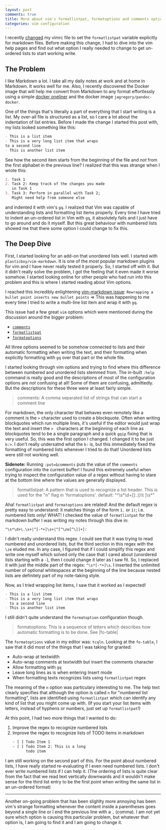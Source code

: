 ```yaml
---
layout: post
comments: true
title: More about vim's formatlistpat, formatoptions and comments options
categories: vim configuration
---
```


I recently [changed][1] my vimrc file to set the `formatlistpat` variable
explicitly for markdown files. Before making this change, I had to dive into the
vim help pages and find out what option I really needed to change to get
un-ordered lists to start working write.

## The Problem

I like Markdown a lot. I take all my daily notes at work and at home in
Markdown. It works well for me. Also, I recently discovered the Docker image
that will help me convert from Markdown to any format effortlessly using a
simple [docker oneliner][2] and the docker image `jagregory/pandoc-docker`.

<!--more-->

One of the things that's literally a part of everything that I start writing is
a list. My over-all file is structured as a list, so I care a lot about the
indentation of list entries. Before I made the change I started this post with,
my lists looked something like this:

```md
- This is a list item
- This is a very long list item that wraps
to a second line
- This is another list item
```

See how the second item starts from the beginning of the file and _not_ from the
first alphabet in the previous line? I realized that this was strange when I
wrote this:

```md
1. Task 1
2. Task 2: Keep track of the changes you made
   in Task 1
3. Task 3: Perform in parallel with Task 2;
   Might need help from someone else
```

and indented it with vim's `gq`. I realized that Vim was capable of
understanding lists and formatting list items properly. Every time I have tried
to indent an un-ordered list in Vim with `gq`, it absolutely fails and I just
have to go around and do it myself. But this great behaviour with numbered lists
showed me that there some option I could change to fix this.

## The Deep Dive

First, I started looking for an add-on that unordered lists well. I started with
`plasticboy/vim-markdown`. It is one of the most popular markdown plugins for
vim and I have never really tested it properly. So, I started off with it.
But it didn't really solve the problem, I got the feeling that it even made it
worse somehow. I started looking online for other people who had run into this
problem and this is where I started reading about Vim options.

I reached this incredibly enlightening [vim-markdown issue][3]: `Rewrapping a bullet
point inserts new bullet points` => This was happening to me every time I tried
to write a multi-line list item and wrap it with `gq`.

This issue had a few great `vim` options which were mentioned during the
discussion around the bigger problem:

- [`comments`][4]
- [`formatlistpat`][5]
- [`formatoptions`][5]

All three options seemed to be somehow connected to lists and their automatic
formatting when writing the text, and their formatting when explicitly
formatting with `gq` over that part or the whole file.

I started looking through vim options and trying to find where this difference
between numbered and unordered lists stemmed from. The in-built `:help` command
is really good and the descriptions of most of the configuration options are
_not_ confusing at all! Some of them are confusing, admittedly. But the
descriptions for these three were at least fairly simple.

> comments: A comma separated list of strings that can start a comment line

For markdown, the only character that behaves even remotely like a comment is
the `>` character used to create a blockquote. Often when writing blockquotes
which run multiple lines, it's useful if the editor would just wrap the text and
insert the `> ` characters at the beginning of each line as blockquotes tend to
be a single paragraph and a quick `gqip` fixing that is very useful. So, this
was the first option I changed. I changed it to be just `b:>`. I don't really
undersatnd what the `b:` is, but this immediately fixed the formatting of
numbered lists whenever I tried to do that! Unordered lists were still not
working well.

**Sidenote:** Running `:put=&comments` puts the value of the `comments`
configuration into the current buffer! I found this extremely useful when trying
to inspect the configuration value of a regex without having to stare at the
bottom line where the values are generally displayed.

> formatlistpat:  A pattern that is used to recognize a list header.  This is
> used for the "n" flag in 'formatoptions'.
> default: "^\s*\d\+[\]:.)}\t ]\s*"

Aha! `formatlistpat` and `formatoptions` are related! And the default regex is
pretty easy to understand: it matches things of the form `1.` or `1)`; i.e.
numbered lists only! WHAT! I checked the value of `formatlistpat` for the
markdown buffer I was writing my notes through this dive in:

```
^\s*\d+\.\s+|^[-*+]\s+|^[^\ze[^\]]+]:
```

I didn't really understand this regex. I could see that it was trying to read
numbered and unordered lists, but the third section in this regex with the `\ze`
eluded me. In any case, I figured that if I could simplify this regex and write
one myself which solved only the case that I cared about (unordered lists
starting with a `-`), then I could change it later as I saw fit. So, I replaced
it with just the middle part of the regex: `^\s*[-*+]\s`. I inserted the
unlimited number of optional whitespaces at the beginning of the line because
nested lists are definitely part of my note-taking style.

Now, as I tried wrapping list items, I saw that it worked as I expected!

```md
- This is a list item
- This is a very long list item that wraps
  to a second line
- This is another list item
```

I still didn't quite understand the `formatoption` configuration though.

> formatoptions: This is a sequence of letters which describes how automatic
> formatting is to be done.  See |fo-table|

The `formatoptions` value in my editor was: `tcqln`. Looking at the `fo-table`,
I saw that it did most of the things that I was taking for granted:

- Auto-wrap at textwidth
- Auto-wrap comments at textwidth but insert the comments character
- Allow formatting with `gq`
- Leave long lines as is when entering Insert mode
- When formatting texts recognizes lists using `formatlistpat` regex

The meaning of the `n` option was particulary interesting to me. The help text
clearly specifies that although the option is called `n` for "numbered list
formatting", lists are identified using `formatlistpat` which can identify any
kind of list that you might come up with. (If you start your list items with
letters, instead of hyphens or numbers, just set up `formatlistpat`!)

At this point, I had two more things that I wanted to do:

1. Improve the regex to recognize numbered lists
1. Improve the regex to recognize lists of TODO items in markdown
    ```sh
    - [ ] Todo Item 1
    - [ ] Todo Item 2: This is a long
          todo item
    ```

I am still working on the second part of this. For the point about numbered
lists, I have really started re-evaluating if I even need numbered lists. I
don't ever write numbered lists if I can help it. (The ordering of lists is
quite clear from the fact that we read text vertically downwards and it wouldn't
make sense for the third list entry to be the first point when writing the same
list in an un-ordered format)

---

Another on-going problem that has been slighlty more annoying has been vim's
strange formatting whenever the content inside a parentheses goes beyond a
single line or I end the previous line with a `,` (comma). I am not yet sure
which option is causing this particular problem, but whatever that option is, I
am going to find it and I am going to change it.

[1]: https://github.com/icyflame/dotfiles/commit/8b55363828e7794aa33166363c9ebdd51a46ebda#diff-2152fa38b4d8bb10c75d6339a959650dR344
[2]: https://github.com/icyflame/oneliners/commit/0301348531dbc712815115a88f2767196858caf0#diff-04c6e90faac2675aa89e2176d2eec7d8R188-R191
[3]: https://github.com/plasticboy/vim-markdown/issues/232
[4]: https://github.com/plasticboy/vim-markdown/issues/232#issuecomment-392265461
[5]: https://github.com/plasticboy/vim-markdown/issues/232#issuecomment-246173676
